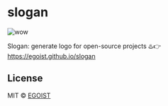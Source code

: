 # slogan

![wow](http://ooo.0o0.ooo/2015/12/22/567922f66d5eb.png)

Slogan: generate logo for open-source projects ♨️👉 https://egoist.github.io/slogan

## License

MIT &copy; [EGOIST](https://github.com/egoist)
